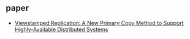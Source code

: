 ## paper

- [Viewstamped Replication: A New Primary Copy Method to Support Highly-Available Distributed Systems](http://pmg.csail.mit.edu/papers/vr.pdf)
